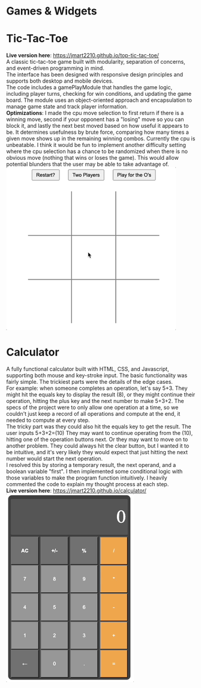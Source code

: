 # Games & Widgets
# Tic-Tac-Toe
**Live version here**: https://jmart2210.github.io/top-tic-tac-toe/<br/>
A classic tic-tac-toe game built with modularity, separation of concerns, and event-driven programming in mind. <br />
The interface has been designed with responsive design principles and supports both desktop and mobile devices.<br />
The code includes a gamePlayModule that handles the game logic, including player turns, checking for win conditions, and updating the game board. The module uses an object-oriented approach and encapsulation to manage game state and track player information.<br />
**Optimizations**: I made the cpu move selection to first return if there is a winning move, second if your opponent has a "losing" move so you can block it, and lastly the next best moved based on how useful it appears to be. It determines usefulness by brute force, comparing how many times a given move shows up in the remaining winning combos. Currently the cpu is unbeatable. I think it would be fun to implement another difficulty setting where the cpu selection has a chance to be randomized when there is no obvious move (nothing that wins or loses the game). This would allow potential blunders that the user may be able to take advantage of.<br/>
<img src="./tic-tac-toe/tic-tac-toe-example.gif" alt="Tic-Tac-Toe example">
# Calculator
A fully functional calculator built with HTML, CSS, and Javascript, supporting both mouse and key-stroke input. The basic functionality was fairly simple. The trickiest parts were the details of the edge cases. <br/>
For example: when someone completes an operation, let's say 5+3. They might hit the equals key to display the result (8), or they might continue their operation, hitting the plus key and the next number to make 5+3+2. The specs of the project were to only allow one operation at a time, so we couldn't just keep a record of all operations and compute at the end, it needed to compute at every step. <br/>
The tricky part was they could also hit the equals key to get the result. The user inputs 5+3+2=(10) They may want to continue operating from the (10), hitting one of the operation buttons next. Or they may want to move on to another problem. They could always hit the clear button, but I wanted it to be intuitive, and it's very likely they would expect that just hitting the next number would start the next operation. <br/>
I resolved this by storing a temporary result, the next operand, and a boolean variable "first". I then implemented some conditional logic with those variables to make the program function intuitively. I heavily commented the code to explain my thought process at each step.<br/>
**Live version here**: https://jmart2210.github.io/calculator/ <br/>
<img src="./calculator/calculator.gif" alt="Calculator Example Gif">